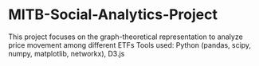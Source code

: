 # MITB-Social-Analytics-Project
This project focuses on the graph-theoretical representation to analyze price movement among different ETFs
Tools used: Python (pandas, scipy, numpy, matplotlib, networkx), D3.js
